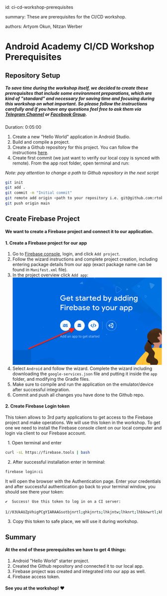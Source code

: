 id: ci-cd-workshop-prerequisites

summary: These are prerequisites for the CI/CD workshop.

authors: Artyom Okun, Nitzan Werber

# Android Academy CI/CD Workshop Prerequisites
<!-- ------------------------ -->
## Repository Setup

##### To save time during the workshop itself, we decided to create these prerequisites that include some environment preparations, which are kind of "standard" and necessary for saving time and focusing during this workshop on what important. So please follow the instructions carefully and if you have any questions feel free to ask them via [Telegram Channel](https://t.me/joinchat/LTwIFUUp6E4Z5DP7WJYVsA) or [Facebook Group](https://www.facebook.com/groups/android.academy.ils). 

Duration: 0:05:00

1. Create a new "Hello World" application in Android Studio.
2. Build and compile a project.
3. Create a Github repository for this project. You can follow the instructions [here](https://docs.github.com/en/free-pro-team@latest/github/getting-started-with-github/create-a-repo).
4. Create first commit (we just want to verify our local copy is synced with remote). From the app root folder, open terminal and run:

*Note: pay attention to change a path to Github repository in the next script*

``` bash
git init
git add .
git commit -m "Initial commit"
git remote add origin <path to your repository i.e. git@github.com:rtokun/test-111.git>
git push origin main
```


## Create Firebase Project

#### We want to create a Firebase project and connect it to our application.

#### 1. Create a Firebase project for our app

1. Go to [Firebase console](https://console.firebase.google.com/), login, and click `Add project`.
2. Follow the wizard instructions and complete project creation, including entering package details from our app (exact package name can be found in `Manifest.xml` file).
3. In the project overview click `Add app`:
![image_caption](resources/create-app-firebase.png)
4. Select `Android` and follow the wizard. Complete the wizard including downloading the `google-services.json` file and putting it inside the `app` folder, and modifying the Gradle files.
5. Make sure to compile and run the application on the emulator/device after successful integration.
6. Commit and push all changes you have done to the Github repo.

#### 2. Create Firebase Login token

This token allows to 3rd party applications to get access to the Firebase project and make operations. We will use this token in the workshop.
To get one we need to install the Firebase console client on our local computer and login via client to our Firebase account.

&nbsp;&nbsp;1.</span> Open terminal and enter<br/>

``` bash
curl -sL https://firebase.tools | bash
```

&nbsp;&nbsp;<span>2.</span> After successful installation enter in terminal:<br/>

``` bash
firebase login:ci
```

It will open the browser with the Authentication page. Enter your credentials and after successful authentication go back to your terminal window, you should see there your token:

``` bash
✔  Success! Use this token to log in on a CI server:

1//03UkAUZpVhigPCgYIARAAGsotbjnrtl;ghkjnrts;lhkjntw;lhknrt;lhbknwrtl;khn;wlr0VcRQiYGtZSpo7DP1aS7X5OdCVJys
```

&nbsp;&nbsp;<span>3.</span> Copy this token to safe place, we will use it during workshop.<br/>

## Summary

#### At the end of these prerequisites we have to get 4 things:

1. Android "Hello World" starter project.
2. Created the Github repository and connected it to our local app.
3. Firebase project was created and integrated into our app as well.
4. Firebase access token.


#### See you at the workshop! ❤️


